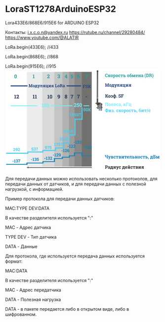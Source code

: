 # LoraST1278ArduinoESP32
Lora433E6/868E6/915E6 for ARDUINO ESP32

Контакты:
i.x.c.o.n@yandex.ru
https://rutube.ru/channel/29280484/
https://www.youtube.com/@ALATIR

LoRa.begin(433E6); //433

LoRa.begin(868E6); //868

LoRa.begin(915E6); //915
![Alt text](https://github.com/DimitriiVM/LoraST1278ArduinoESP32/blob/main/%D0%97%D0%B0%D0%B2%D0%B8%D1%81%D0%B8%D0%BC%D0%BE%D1%81%D1%82%D1%8C%20%D1%87%D0%B0%D1%81%D1%82%D0%BE%D1%82%20%20%D0%BE%D1%82%20%D1%81%D0%BA%D0%BE%D1%80%D0%BE%D1%81%D1%82%D0%B8%20%D0%BF%D0%B5%D1%80%D0%B5%D0%B4%D0%B0%D1%87%D0%B8%20%D0%B4%D0%B0%D0%BB%D1%8C%D0%BD%D0%BE%D1%81%D1%82%D0%B8.png?raw=true)

Для  передачи  данных можно использовать  несколько  протоколов,  для передачи  данных от датчиков, и  для передачи  данных с полезной нагрузкой, с  информацией.

Пример протокола  для  передачи  данных датчиков:

MAC:TYPE DEV:DATA

В качестве  разделителя используется ":"

MAC - Адрес датчика 

TYPE DEV - Тип  датчика 

DATA - Данные 

Для протокола, где используется передача данных используется формат:

MAC:DATA

В качестве разделителя  используется ":"

MAC - Адрес передатчика

DATA - Полезная нагрузка

DATA - в  пакете  передается  либо в  открытом виде, либо в шифрованном.
